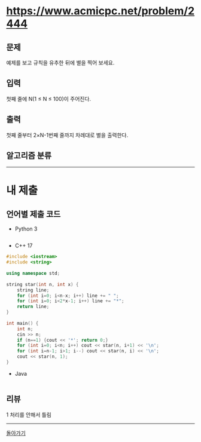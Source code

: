# https://www.acmicpc.net/problem/2444


## 문제

예제를 보고 규칙을 유추한 뒤에 별을 찍어 보세요.
## 입력

첫째 줄에 N(1 ≤ N ≤ 100)이 주어진다.

## 출력

첫째 줄부터 2×N-1번째 줄까지 차례대로 별을 출력한다.

## 알고리즘 분류



---
# 내 제출

## 언어별 제출 코드

- Python 3
``` python

```

- C++ 17
``` c++
#include <iostream>  
#include <string>  
  
using namespace std;  
  
string star(int n, int x) {  
    string line;  
    for (int i=0; i<n-x; i++) line += " ";  
    for (int i=0; i<2*x-1; i++) line += "*";  
    return line;  
}  
  
int main() {  
    int n;  
    cin >> n;  
    if (n==1) {cout << '*'; return 0;}  
    for (int i=0; i<n; i++) cout << star(n, i+1) << '\n';  
    for (int i=n-1; i>1; i--) cout << star(n, i) << '\n';  
    cout << star(n, 1);  
}
```

- Java
``` java

```

## 리뷰

1 처리를 안해서 틀림


---
[돌아가기](../Step.md)